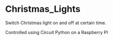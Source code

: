 # Christmas_Lights

Switch Christmas light on and off at certain time.

Controlled using Circuit Python on a Raspberry PI